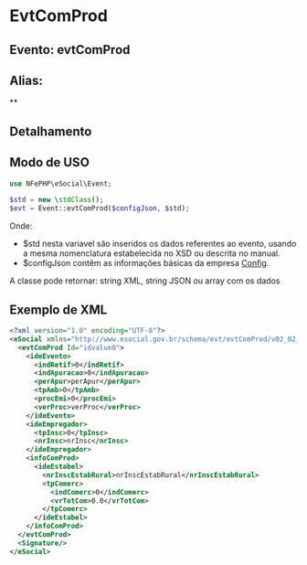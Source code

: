 # EvtComProd

## Evento: evtComProd

## Alias:
 **


## Detalhamento





## Modo de USO

```php
use NFePHP\eSocial\Event;

$std = new \stdClass();
$evt = Event::evtComProd($configJson, $std);
```

Onde:
- $std nesta variavel são inseridos os dados referentes ao evento, usando a mesma nomenclatura estabelecida no XSD ou descrita no manual.
- $configJson contêm as informações básicas da empresa [Config](Config.md).

A classe pode retornar: string XML, string JSON ou array com os dados


## Exemplo de XML

```xml
<?xml version="1.0" encoding="UTF-8"?>
<eSocial xmlns="http://www.esocial.gov.br/schema/evt/evtComProd/v02_02_01" xmlns:xsi="http://www.w3.org/2001/XMLSchema-instance" xsi:schemaLocation="http://www.esocial.gov.br/schema/evt/evtComProd/v02_02_01 ../schemes/evtComProd.xsd ">
  <evtComProd Id="idvalue0">
    <ideEvento>
      <indRetif>0</indRetif>
      <indApuracao>0</indApuracao>
      <perApur>perApur</perApur>
      <tpAmb>0</tpAmb>
      <procEmi>0</procEmi>
      <verProc>verProc</verProc>
    </ideEvento>
    <ideEmpregador>
      <tpInsc>0</tpInsc>
      <nrInsc>nrInsc</nrInsc>
    </ideEmpregador>
    <infoComProd>
      <ideEstabel>
        <nrInscEstabRural>nrInscEstabRural</nrInscEstabRural>
        <tpComerc>
          <indComerc>0</indComerc>
          <vrTotCom>0.0</vrTotCom>
        </tpComerc>
      </ideEstabel>
    </infoComProd>
  </evtComProd>
  <Signature/>
</eSocial>

```
